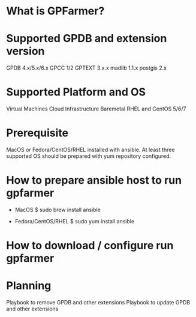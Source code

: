 # What is GPFarmer?

# Supported GPDB and extension version
GPDB 4.x/5.x/6.x
GPCC 1/2
GPTEXT 3.x.x
madlib 1.1.x
postgis 2.x

# Supported Platform and OS
Virtual Machines
Cloud Infrastructure
Baremetal
RHEL and CentOS 5/6/7

# Prerequisite
MacOS or Fedora/CentOS/RHEL installed with ansible.
At least three supported OS should be prepared with yum repository configured.

# How to prepare ansible host to run gpfarmer
* MacOS
$ sudo brew install ansible

* Fedora/CentOS/RHEL
$ sudo yum install ansible

# How to download / configure run gpfarmer


# Planning
Playbook to remove GPDB and other extensions
Playbook to update GPDB and other extensions
